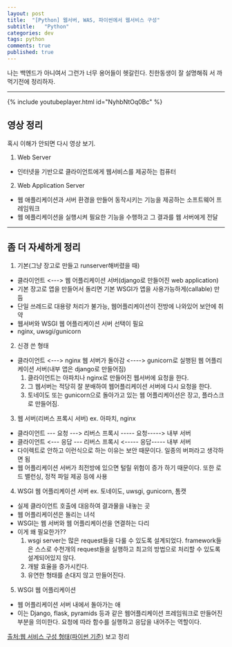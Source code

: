 ```yaml
---
layout: post
title:  "[Python] 웹서버, WAS, 파이썬에서 웹서비스 구성"
subtitle:   "Python"
categories: dev
tags: python
comments: true
published: true
---
```


나는 백엔드가 아니여서 그런가 너무 용어들이 헷갈린다. 친한동생이 잘 설명해줘 서 까먹기전에 정리하자.

---

{% include youtubeplayer.html id="NyhbNtOq0Bc" %}

## 영상 정리
혹시 이해가 안되면 다시 영상 보기.
  
1. Web Server
- 인터넷을 기반으로 클라이언트에게 웹서비스를 제공하는 컴퓨터

2. Web Application Server
- 웹 애플리케이션과 서버 환경을 만들어 동작시키는 기능을 제공하는 소프트웨어 프레임워크
- 웹 에플리케이션을 실행시켜 필요한 기능을 수행하고 그 결과를 웹 서버에게 전달

--- 
## 좀 더 자세하게 정리
  
1. 기본(그냥 장고로 만들고 runserver해버렸을 때)
- 클라이언트 <---> 웹 어플리케이션 서버(django로 만들어진 web application)
- 기본 장고로 앱을 만들어서 돌리면 기본 WSGI가 앱을 사용가능하게(callable) 만듬
- 단일 쓰레드로 대용량 처리가 불가능, 웹어플리케이션이 전방에 나와있어 보안에 취약
- 웹서버와 WSGI 웹 어플리케이션 서버 선택이 필요
- nginx, uwsgi/gunicorn

2. 신경 쓴 형태
- 클라이언트 <---> nginx 웹 서버가 돌아감 <----> gunicorn로 실행된 웹 어플리케이션 서버(내부 앱은 django로 만들어짐)
    1) 클라이언트는 아파치나 nginx로 만들어진 웹서버에 요청을 한다.
    2) 그 웹서버는 적당히 잘 분배하여 웹어플리케이션 서버에 다시 요청을 한다.
    3) 토네이도 또는 gunicorn으로 돌아가고 있는 웹 어플리케이션은 장고, 플라스크로 만들어짐.

3. 웹 서버(리버스 프록시 서버) ex. 아파치, nginx
- 클라이언트 --- 요청 ---> 리버스 프록시 ----- 요청-----> 내부 서버
- 클라이언트 <--- 응답 --- 리버스 프록시 <----- 응답----- 내부 서버
- 다이렉트로 안하고 이런식으로 하는 이유는 보안 때문이다. 일종의 버퍼라고 생각하면 됨
- 웹 어플리케이션 서버가 최전방에 있으면 털릴 위험이 증가 하기 때문이다. 또한 로드 밸런싱, 정적 파일 제공 등에 사용

4. WSGI 웹 어플리케이션 서버 ex. 토네이도, uwsgi, gunicorn, 톰캣
- 실제 클라이언트 호출에 대응하여 결과물을 내놓는 곳
- 웹 어플리케이션은 돌리는 녀석
- WSGI는 웹 서버와 웹 어플리케이션을 연결하는 다리
- 이게 왜 필요한가??
    1) wsgi server는 많은 request들을 다룰 수 있도록 설계되었다. framework들은 스스로 수천개의 request들을 실행하고 최고의 방법으로 처리할 수 있도록 설계되어있지 않다.
    2) 개발 효율을 증가시킨다.
    3) 유연한 형태를 손대지 않고 만들어진다.
    
5. WSGI 웹 어플리케이션
- 웹 어플리케이션 서버 내에서 돌아가는 애
- 이는 Django, flask, pyramids 등과 같은 웹어플리케이션 프레임워크로 만들어진 부분을 의미한다. 요청에 따라 함수를 실행하고 응답을 내어주는 역할이다.
  
[출처:웹 서비스 구성 형태(파이썬 기준)](https://perpetual.tistory.com/46) 보고 정리